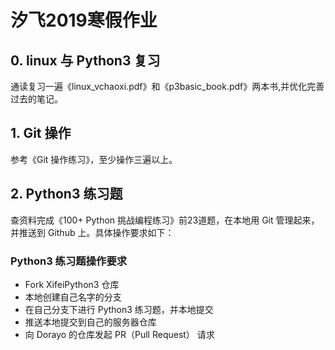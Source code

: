 # 汐飞2019寒假作业
## 0. linux 与 Python3 复习

通读复习一遍《linux_vchaoxi.pdf》和《p3basic_book.pdf》两本书,并优化完善过去的笔记。

## 1. Git 操作

参考《Git 操作练习》，至少操作三遍以上。

## 2. Python3 练习题  

查资料完成《100+ Python 挑战编程练习》前23道题，在本地用 Git
管理起来，并推送到 Github 上。具体操作要求如下：

### Python3 练习题操作要求

- Fork XifeiPython3 仓库
- 本地创建自己名字的分支
- 在自己分支下进行 Python3 练习题，并本地提交
- 推送本地提交到自己的服务器仓库
- 向 Dorayo 的仓库发起 PR（Pull Request） 请求

